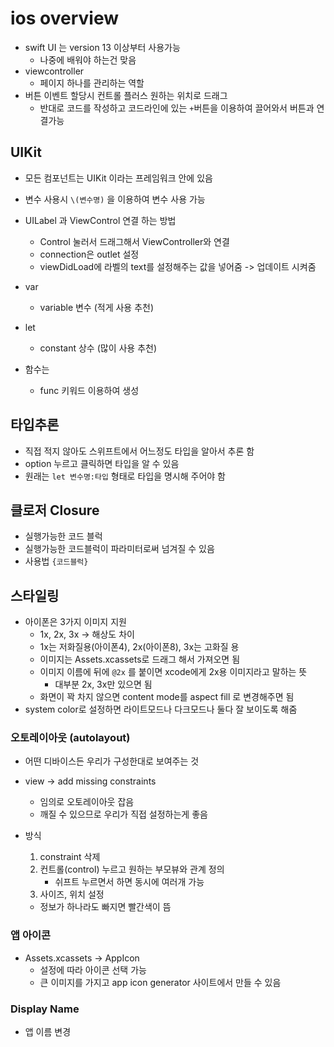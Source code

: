 # ios overview

- swift UI 는 version 13 이상부터 사용가능
  - 나중에 배워야 하는건 맞음
- viewcontroller
  - 페이지 하나를 관리하는 역할
- 버튼 이벤트 할당시 컨트롤 플러스 원하는 위치로 드래그
  - 반대로 코드를 작성하고 코드라인에 있는 `+`버튼을 이용하여 끌어와서 버튼과 연결가능



## UIKit

- 모든 컴포넌트는 UIKit 이라는 프레임워크 안에 있음

- 변수 사용시 `\(변수명)` 을 이용하여 변수 사용 가능
- UILabel 과 ViewControl 연결 하는 방법
  - Control 눌러서 드래그해서 ViewController와 연결
  - connection은 outlet 설정
  - viewDidLoad에 라벨의 text를 설정해주는 값을 넣어줌 -> 업데이트 시켜줌
- var
  - variable 변수 (적게 사용 추천)
- let
  - constant 상수 (많이 사용 추천)
- 함수는
  - func 키워드 이용하여 생성

## 타입추론

- 직접 적지 않아도 스위프트에서 어느정도 타입을 알아서 추론 함
- option 누르고 클릭하면 타입을 알 수 있음
- 원래는 `let 변수명:타입` 형태로 타입을 명시해 주어야 함



## 클로저 Closure

- 실행가능한 코드 블럭
- 실행가능한 코드블럭이 파라미터로써 넘겨질 수 있음
- 사용법 `{코드블럭}` 



## 스타일링

- 아이폰은 3가지 이미지 지원
  - 1x, 2x, 3x -> 해상도 차이
  - 1x는 저화질용(아이폰4), 2x(아이폰8), 3x는 고화질 용
  - 이미지는 Assets.xcassets로 드래그 해서 가져오면 됨
  - 이미지 이름에 뒤에 `@2x` 를 붙이면 xcode에게 2x용 이미지라고 말하는 뜻
    - 대부분 2x, 3x만 있으면 됨
  - 화면이 꽉 차지 않으면 content mode를 aspect fill 로 변경해주면 됨
- system color로 설정하면 라이트모드나 다크모드나 둘다 잘 보이도록 해줌

### 오토레이아웃 (autolayout)

- 어떤 디바이스든 우리가 구성한대로 보여주는 것

- view -> add missing constraints

  - 임의로 오토레이아웃 잡음
  - 깨질 수 있으므로 우리가 직접 설정하는게 좋음

- 방식

  1. constraint 삭제
  2. 컨트롤(control) 누르고 원하는 부모뷰와 관계 정의
     - 쉬프트 누르면서 하면 동시에 여러개 가능
  3. 사이즈, 위치 설정

  - 정보가 하나라도 빠지면 빨간색이 뜸



### 앱 아이콘

- Assets.xcassets -> AppIcon
  - 설정에 따라 아이콘 선택 가능
  - 큰 이미지를 가지고 app icon generator 사이트에서 만들 수 있음



### Display Name

- 앱 이름 변경
